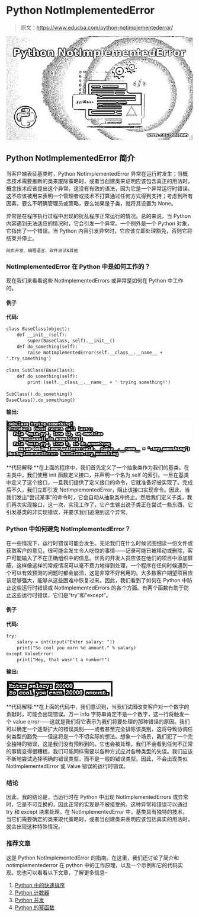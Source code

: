 # Python NotImplementedError

> 原文：<https://www.educba.com/python-notimplementederror/>

![Python NotImplementedError](img/5a2044b901a005ef7619cde894c844bc.png)



## Python NotImplementedError 简介

当客户端表征基类时，Python NotImplementedError 异常在运行时发生；当概念技术需要推断的类来废除策略时，或者当创建类来证明应该包含真正的用法时，概念技术应该提出这个异常。这没有有效的语法，因为它是一个异常运行时错误。这不应该被用来表明一个管理者或技术不打算通过任何方式得到支持；考虑到所有因素，要么不明确管理员或策略，要么如果是子类，就将其设置为 None。

异常是在程序执行过程中出现的扰乱程序正常运行的情况。总的来说，当 Python 内容遇到无法适应的情况时，它会引发一个异常。一个例外是一个 Python 对象，它指出了一个错误。当 Python 内容引发异常时，它应该立即处理豁免，否则它将结束并停止。

<small>网页开发、编程语言、软件测试&其他</small>

### NotImplementedError 在 Python 中是如何工作的？

现在我们来看看这些 NotImplementedErrors 或异常是如何在 Python 中工作的。

#### 例子

**代码:**

```
class BaseClass(object): 
    def __init__(self): 
        super(BaseClass, self).__init__() 
    def do_something(self): 
        raise NotImplementedError(self.__class__.__name__ + '.try_something') 

class SubClass(BaseClass): 
    def do_something(self): 
        print (self.__class__.__name__ + ' trying something!')

SubClass().do_something() 
BaseClass().do_something() 
```

**输出:**

![Python NotImplementedError-1.1](img/60fe4d341f17bdded57cc4dff7ca5246.png)



**代码解释:**在上面的程序中，我们首先定义了一个抽象类作为我们的基类。在主类中，我们使用 init 函数定义接口，并声明一个名为 self 的索引。一旦在基类中定义了这个接口，一旦我们提供了定义接口的命令，它就准备好被实现了。完成后不久，我们立即引发 NotImplementedError，阻止该接口实现命令。因此，当我们发出“尝试某事”的命令时，它会自动从抽象类中终止。然后我们定义子类，我们再次实现接口，这一次，实现工作了，它产生输出说子类正在尝试一些东西，它引发基类的非实现错误，并要求我们追溯到这个异常。

### Python 中如何避免 NotImplementedError？

在一些情况下，运行时错误可能会发生。无论我们在什么时候试图细读一份文件或获取客户的意见，很可能会发生令人吃惊的事情——记录可能已被移动或删除，客户可能输入了不在正确组织中的信息。优秀的开发人员应该在他们的项目中添加屏蔽，这样像这样的常规情况可以毫不费力地得到处理，一个程序在任何时候遇到一个可以有效预测的问题时都会崩溃，这是非常不好利用的。大多数客户期望项目应该足够强大，能够从这些困难中恢复过来。因此，我们看到了如何在 Python 中防止这些运行时错误或 NotImplementedErrors 的各个方面。有两个函数有助于防止这些运行时错误，它们是“try”和“except”。

#### 例子

**代码:**

```
try:
    salary = int(input("Enter salary: "))
    print("So cool you earn %d amount." % salary)
except ValueError:
    print("Hey, that wasn't a number!") 
```

**输出:**

![Python NotImplementedError-1.2](img/b1c91c37422f63d3d51cfe430d6e98b5.png)



**代码解释:**在上面的代码中，我们意识到，当我们试图改变客户对一个数字的贡献时，可能会出现错误。万一 info 字符串肯定不是一个数字，这一行将触发一个 value error——这就是我们将它表示为我们将要处理的那种错误的原因。我们可以确定一个逐渐扩大的错误类别——或者甚至完全排除该类别，这将导致协调任何类型的豁免——但这将是一个不切实际的想法。想象一个场景，我们犯了一个完全独特的错误，这是我们没有预料到的。它也会被处理，我们不会看到任何不正常的事情变得很糟糕。我们可能同样需要以各种方式应对各种类型的失误。我们应该不断地尝试选择明确的错误类型，而不是一般的错误类型。因此，不会出现类似 NotImplementedError 或 Value 错误的运行时错误。

### 结论

因此，我的结论是，当运行时在 Python 中出现 NotImplementedErrors 或异常时，它是不可互换的，因此正常的实现是不被接受的。这种异常和错误可以通过 try 和 except 块来处理。在 NotImplementedError 中，基类具有独特的技术，当它们需要确定的类来取代策略时，或者当创建类来表明应该包括真实的用法时，就会出现这种特殊情况。

### 推荐文章

这是 Python NotImplementedError 的指南。在这里，我们还讨论了简介和 notimplementederror 在 python 中的工作原理，以及一个示例和它的代码实现。您也可以看看以下文章，了解更多信息–

1.  [Python 中的快速排序](https://www.educba.com/quick-sort-in-python/)
2.  [Python 计数器](https://www.educba.com/python-counter/)
3.  [Python 并发](https://www.educba.com/python-concurrency/)
4.  [Python 的幂函数](https://www.educba.com/python-power-function/)





